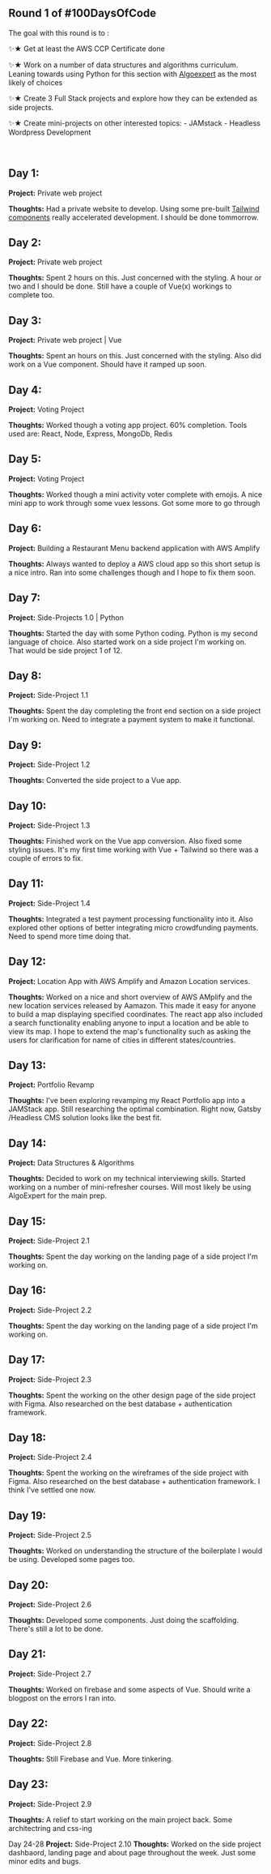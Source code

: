 Round 1 of #100DaysOfCode 
---------------

The goal with this round is to :

✨★ Get at least the AWS CCP Certificate done 

✨★ Work on a number of data structures and algorithms curriculum. Leaning towards using Python for this section with [Algoexpert](https://www.algoexpert.io/product) as the most likely of choices

✨★ Create 3 Full Stack projects and explore how they can be extended as side projects.

✨★ Create mini-projects on other interested topics: 
    - JAMstack 
    - Headless Wordpress Development  

&nbsp;

Day 1:
---------------

**Project:** Private web project

<!-- **Progress:** -->

**Thoughts:** Had a private website to develop. Using some pre-built [Tailwind components](https://tailblocks.cc) really accelerated development. I should be done tommorrow.  

Day 2:
---------------

**Project:** Private web project

**Thoughts:** Spent 2 hours on this. Just concerned with the styling. A hour or two and I should be done. Still have a couple of Vue(x) workings to complete too. 

Day 3:
---------------

**Project:** Private web project | Vue

**Thoughts:** Spent an hours on this. Just concerned with the styling. Also did work on a Vue component. Should have it ramped up soon. 

Day 4:
---------------

**Project:** Voting Project 

**Thoughts:** Worked though a voting app project. 60% completion. Tools used are: React, Node, Express, MongoDb, Redis


Day 5:
---------------

**Project:** Voting Project 

**Thoughts:** Worked though a mini activity voter complete with emojis. A nice mini app to work through some vuex lessons. Got some more to go through

Day 6:
---------------

**Project:** Building a Restaurant Menu backend application with AWS Amplify 

**Thoughts:** Always wanted to deploy a AWS cloud app so this short setup is a nice intro. Ran into some challenges though and I hope to fix them soon. 


Day 7:
---------------

**Project:** Side-Projects 1.0 | Python 

**Thoughts:** Started the day with some Python coding. Python is my second language of choice. Also started work on a side project I'm working on. That would be side project 1 of 12.  


Day 8:
---------------

**Project:** Side-Project 1.1

**Thoughts:** Spent the day completing the front end section on a side project I'm working on. Need to integrate a payment system to make it functional.


Day 9:
---------------

**Project:** Side-Project 1.2

**Thoughts:** Converted the side project to a Vue app. 


Day 10:
---------------

**Project:** Side-Project 1.3

**Thoughts:** Finished work on the Vue app conversion. Also fixed some styling issues. It's my first time working with Vue + Tailwind so there was a couple of errors to fix. 


Day 11:
---------------

**Project:** Side-Project 1.4

**Thoughts:** Integrated a test payment processing functionality into it. Also explored other options of better integrating micro crowdfunding payments. Need to spend more time doing that.  


Day 12:
---------------

**Project:** Location App with AWS Amplify and Amazon Location services. 

**Thoughts:** Worked on a nice and short overview of AWS AMplify and the new location services released by Aamazon. This made it easy for anyone to build a map displaying specified coordinates. The react app also included a search functionality enabling anyone to input a location and be able to view its map. I hope to extend the map's functionality such as asking the users for clarification for name of cities in different states/countries. 

Day 13:
---------------

**Project:** Portfolio Revamp

**Thoughts:** I've been exploring revamping my React Portfolio app into a JAMStack app. Still researching the optimal combination. Right now, Gatsby /Headless CMS solution looks like the best fit. 


Day 14:
---------------
**Project:** Data Structures & Algorithms

**Thoughts:** Decided to work on my technical interviewing skills. Started working on a number of mini-refresher courses. Will most likely be using AlgoExpert for the main prep.


Day 15:
---------------

**Project:** Side-Project 2.1

**Thoughts:** Spent the day working on the landing page of a side project I'm working on. 


Day 16:
---------------

**Project:** Side-Project 2.2

**Thoughts:** Spent the day working on the landing page of a side project I'm working on. 


Day 17:
---------------

**Project:** Side-Project 2.3

**Thoughts:** Spent the working on the other design page of the side project with Figma. Also researched on the best database + authentication framework. 

Day 18:
---------------

**Project:** Side-Project 2.4

**Thoughts:** Spent the working on the wireframes of the side project with Figma. Also researched on the best database + authentication framework. I think I've settled one now. 

Day 19:
---------------

**Project:** Side-Project 2.5

**Thoughts:** Worked on understanding the structure of the boilerplate I would be using. Developed some pages too. 

Day 20:
---------------

**Project:** Side-Project 2.6

**Thoughts:** Developed some components. Just doing the scaffolding. There's still a lot to be done.  


Day 21:
---------------

**Project:** Side-Project 2.7

**Thoughts:** Worked on firebase and some aspects of Vue. Should write a blogpost on the errors I ran into. 


Day 22:
---------------

**Project:** Side-Project 2.8

**Thoughts:** Still Firebase and Vue. More tinkering.

Day 23:
---------------

**Project:** Side-Project 2.9

**Thoughts:** A relief to start working on the main project back. Some architectring and css-ing


Day 24-28
**Project:** Side-Project 2.10
**Thoughts:** Worked on the side project dashbaord, landing page and about page throughout the week. Just some minor edits and bugs.

<!-- 
[Image]() -->

<!-- **Link** -->


<!-- https://github.com/james-priest/100-days-of-code-log -->
